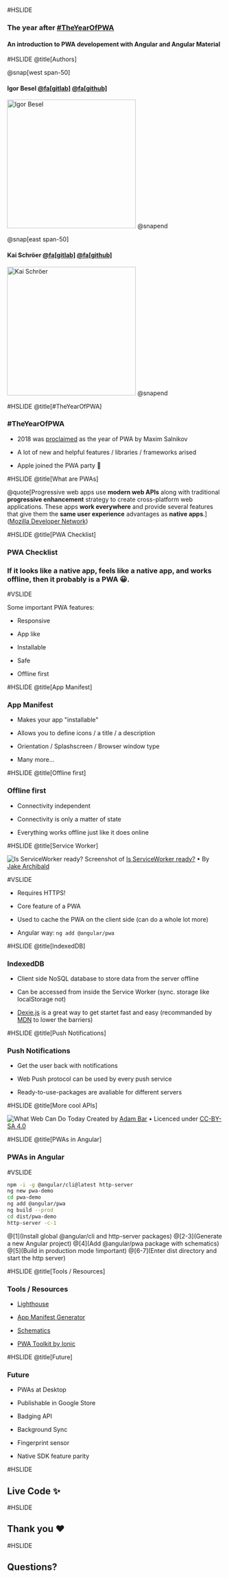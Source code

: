 #HSLIDE

### The year after [#TheYearOfPWA](https://twitter.com/search?q=TheYearOfPWA)
#### An introduction to PWA developement with Angular and Angular Material

#HSLIDE
@title[Authors]

@snap[west span-50]
#### Igor Besel [@fa[gitlab]](https://gitlab.com/itothegore) [@fa[github]](https://github.com/igore)
<img src="assets/img/igor.png" alt="Igor Besel" style="height: 300px; width: 300px" />
@snapend

@snap[east span-50]
#### Kai Schröer [@fa[gitlab]](https://gitlab.com/splitt3r) [@fa[github]](https://github.com/splitt3r)
<img src="assets/img/kai.png" alt="Kai Schröer" style="height: 300px; width: 300px" />
@snapend

#HSLIDE
@title[#TheYearOfPWA]

### #TheYearOfPWA

- 2018 was [proclaimed](https://twitter.com/webmaxru/status/947572865142009857) as the year of PWA by Maxim Salnikov

- A lot of new and helpful features / libraries / frameworks arised

- Apple joined the PWA party 🎉

#HSLIDE
@title[What are PWAs]

@quote[Progressive web apps use **modern web APIs** along with traditional **progressive enhancement** strategy to create cross-platform web applications. These apps **work everywhere** and provide several features that give them the **same user experience** advantages as **native apps**.]([Mozilla Developer Network](https://developer.mozilla.org/en-US/docs/Web/Progressive_web_apps))

#HSLIDE
@title[PWA Checklist]

### PWA Checklist

### If it looks like a native app, feels like a native app, and works offline, then it probably is a PWA 😀.

#VSLIDE

Some important PWA features:

- Responsive

- App like

- Installable

- Safe

- Offline first

#HSLIDE
@title[App Manifest]

### App Manifest

- Makes your app "installable"

- Allows you to define icons / a title / a description

- Orientation / Splashscreen / Browser window type

- Many more...

#HSLIDE
@title[Offline first]

### Offline first

- Connectivity independent

- Connectivity is only a matter of state

- Everything works offline just like it does online

#HSLIDE
@title[Service Worker]

![Is ServiceWorker ready?](assets/img/isserviceworkerready.png)
Screenshot of [Is ServiceWorker ready?](https://jakearchibald.github.io/isserviceworkerready/) • By [Jake Archibald](https://github.com/jakearchibald)

#VSLIDE

- Requires HTTPS!

- Core feature of a PWA

- Used to cache the PWA on the client side (can do a whole lot more)

- Angular way: `ng add @angular/pwa`

#HSLIDE
@title[IndexedDB]

### IndexedDB

- Client side NoSQL database to store data from the server offline

- Can be accessed from inside the Service Worker (sync. storage like localStorage not)

- [Dexie.js](https://dexie.org) is a great way to get startet fast and easy (recommanded by [MDN](https://developer.mozilla.org/en-US/docs/Web/API/IndexedDB_API) to lower the barriers)

#HSLIDE
@title[Push Notifications]

### Push Notifications

- Get the user back with notifications

- Web Push protocol can be used by every push service

- Ready-to-use-packages are avaliable for different servers

#HSLIDE
@title[More cool APIs]

![What Web Can Do Today](assets/img/whatwebcandotoday.png)
Created by [Adam Bar](https://adambar.pl/) • Licenced under [CC-BY-SA 4.0](https://creativecommons.org/licenses/by-sa/4.0/)

#HSLIDE
@title[PWAs in Angular]

### PWAs in Angular

#VSLIDE

```bash
npm -i -g @angular/cli@latest http-server
ng new pwa-demo
cd pwa-demo
ng add @angular/pwa
ng build --prod
cd dist/pwa-demo
http-server -c-1
```

@[1](Install global @angular/cli and http-server packages)
@[2-3](Generate a new Angular project)
@[4](Add @angular/pwa package with schematics)
@[5](Build in production mode !important)
@[6-7](Enter dist directory and start the http server)

#HSLIDE
@title[Tools / Resources]

### Tools / Resources

- [Lighthouse](https://developers.google.com/web/tools/lighthouse/)

- [App Manifest Generator](https://app-manifest.firebaseapp.com/)

- [Schematics](https://material.angular.io/guide/schematics)

- [PWA Toolkit by Ionic](https://ionicframework.com/pwa/toolkit)

#HSLIDE
@title[Future]

### Future

- PWAs at Desktop

- Publishable in Google Store

- Badging API

- Background Sync

- Fingerprint sensor

- Native SDK feature parity

#HSLIDE

## Live Code ✨

#HSLIDE

## Thank you ❤

#HSLIDE

## Questions?
